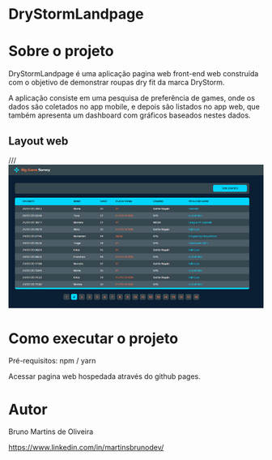 # DryStormLandpage

# Sobre o projeto



DryStormLandpage é uma aplicação pagina web front-end web construída com o objetivo de demonstrar roupas dry fit da marca DryStorm.

A aplicação consiste em uma pesquisa de preferência de games, onde os dados são coletados no app mobile, e depois são listados no app web, que também apresenta um dashboard com gráficos baseados nestes dados.

## Layout web

/// ![Web 1](https://github.com/acenelio/assets/raw/main/sds1/web1.png)


# Como executar o projeto

Pré-requisitos: npm / yarn

Acessar pagina web hospedada através do github pages.


# Autor

Bruno Martins de Oliveira

https://www.linkedin.com/in/martinsbrunodev/
